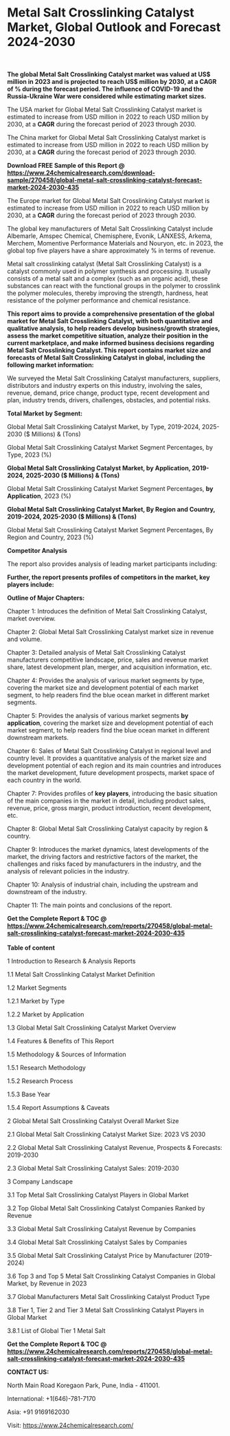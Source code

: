 <h1>Metal Salt Crosslinking Catalyst Market, Global Outlook and Forecast 2024-2030</h1><br/><p><strong>The global Metal Salt Crosslinking Catalyst market was valued at US$ million in 2023 and is projected to reach US$ million by 2030, at a <strong>CAGR</strong> of % during the forecast period. The influence of COVID-19 and the Russia-Ukraine War were considered while estimating market sizes.</strong></p><p>The USA market for Global Metal Salt Crosslinking Catalyst market is estimated to increase from USD million in 2022 to reach USD million by 2030, at a <strong>CAGR</strong> during the forecast period of 2023 through 2030.</p><p>The China market for Global Metal Salt Crosslinking Catalyst market is estimated to increase from USD million in 2022 to reach USD million by 2030, at a <strong>CAGR</strong> during the forecast period of 2023 through 2030.</p><div><b>Download FREE Sample of this Report @ <a href="https://www.24chemicalresearch.com/download-sample/270458/global-metal-salt-crosslinking-catalyst-forecast-market-2024-2030-435">https://www.24chemicalresearch.com/download-sample/270458/global-metal-salt-crosslinking-catalyst-forecast-market-2024-2030-435</a></b></div><p>The Europe market for Global Metal Salt Crosslinking Catalyst market is estimated to increase from USD million in 2022 to reach USD million by 2030, at a <strong>CAGR</strong> during the forecast period of 2023 through 2030.</p><p>The global key manufacturers of Metal Salt Crosslinking Catalyst include Albemarle, Amspec Chemical, Chemisphere, Evonik, LANXESS, Arkema, Merchem, Momentive Performance Materials and Nouryon, etc. in 2023, the global top five players have a share approximately % in terms of revenue.</p><p>Metal salt crosslinking catalyst (Metal Salt Crosslinking Catalyst) is a catalyst commonly used in polymer synthesis and processing. It usually consists of a metal salt and a complex (such as an organic acid), these substances can react with the functional groups in the polymer to crosslink the polymer molecules, thereby improving the strength, hardness, heat resistance of the polymer performance and chemical resistance.</p><p><strong>This report aims to provide a comprehensive presentation of the global market for Metal Salt Crosslinking Catalyst, with both quantitative and qualitative analysis, to help readers develop business/growth strategies, assess the market competitive situation, analyze their position in the current marketplace, and make informed business decisions regarding Metal Salt Crosslinking Catalyst. This report contains market size and forecasts of Metal Salt Crosslinking Catalyst in global, including the following market information:</strong></p><p>We surveyed the Metal Salt Crosslinking Catalyst manufacturers, suppliers, distributors and industry experts on this industry, involving the sales, revenue, demand, price change, product type, recent development and plan, industry trends, drivers, challenges, obstacles, and potential risks.</p><p><strong>Total Market by Segment:</strong></p><p>Global Metal Salt Crosslinking Catalyst Market, by Type, 2019-2024, 2025-2030 ($ Millions) & (Tons)</p><p>Global Metal Salt Crosslinking Catalyst Market Segment Percentages, by Type, 2023 (%)</p><p><strong>Global Metal Salt Crosslinking Catalyst Market, <strong>by Application</strong>, 2019-2024, 2025-2030 ($ Millions) & (Tons)</strong></p><p>Global Metal Salt Crosslinking Catalyst Market Segment Percentages, <strong>by Application</strong>, 2023 (%)</p><p><strong>Global Metal Salt Crosslinking Catalyst Market, By Region and Country, 2019-2024, 2025-2030 ($ Millions) & (Tons)</strong></p><p>Global Metal Salt Crosslinking Catalyst Market Segment Percentages, By Region and Country, 2023 (%)</p><p><strong>Competitor Analysis</strong></p><p>The report also provides analysis of leading market participants including:</p><p><strong>Further, the report presents profiles of competitors in the market, <strong>key players</strong> include:</strong></p><p><strong>Outline of Major Chapters:</strong></p><p>Chapter 1: Introduces the definition of Metal Salt Crosslinking Catalyst, market overview.</p><p>Chapter 2: Global Metal Salt Crosslinking Catalyst market size in revenue and volume.</p><p>Chapter 3: Detailed analysis of Metal Salt Crosslinking Catalyst manufacturers competitive landscape, price, sales and revenue market share, latest development plan, merger, and acquisition information, etc.</p><p>Chapter 4: Provides the analysis of various market segments by type, covering the market size and development potential of each market segment, to help readers find the blue ocean market in different market segments.</p><p>Chapter 5: Provides the analysis of various market segments <strong>by application</strong>, covering the market size and development potential of each market segment, to help readers find the blue ocean market in different downstream markets.</p><p>Chapter 6: Sales of Metal Salt Crosslinking Catalyst in regional level and country level. It provides a quantitative analysis of the market size and development potential of each region and its main countries and introduces the market development, future development prospects, market space of each country in the world.</p><p>Chapter 7: Provides profiles of <strong>key players</strong>, introducing the basic situation of the main companies in the market in detail, including product sales, revenue, price, gross margin, product introduction, recent development, etc.</p><p>Chapter 8: Global Metal Salt Crosslinking Catalyst capacity by region & country.</p><p>Chapter 9: Introduces the market dynamics, latest developments of the market, the driving factors and restrictive factors of the market, the challenges and risks faced by manufacturers in the industry, and the analysis of relevant policies in the industry.</p><p>Chapter 10: Analysis of industrial chain, including the upstream and downstream of the industry.</p><p>Chapter 11: The main points and conclusions of the report.</p><div><b>Get the Complete Report & TOC @ <a href="https://www.24chemicalresearch.com/reports/270458/global-metal-salt-crosslinking-catalyst-forecast-market-2024-2030-435">https://www.24chemicalresearch.com/reports/270458/global-metal-salt-crosslinking-catalyst-forecast-market-2024-2030-435</a></b></div><br><b>Table of content</b><p>1 Introduction to Research & Analysis Reports<br />
 
  1.1 Metal Salt Crosslinking Catalyst Market Definition<br />
 
  1.2 Market Segments<br />
 
  1.2.1 Market by Type<br />
 
  1.2.2 Market by Application<br />
 
  1.3 Global Metal Salt Crosslinking Catalyst Market Overview<br />
 
  1.4 Features & Benefits of This Report<br />
 
  1.5 Methodology & Sources of Information<br />
 
  1.5.1 Research Methodology<br />
 
  1.5.2 Research Process<br />
 
  1.5.3 Base Year<br />
 
  1.5.4 Report Assumptions & Caveats<br />
 
 2 Global Metal Salt Crosslinking Catalyst Overall Market Size<br />
 
  2.1 Global Metal Salt Crosslinking Catalyst Market Size: 2023 VS 2030<br />
 
  2.2 Global Metal Salt Crosslinking Catalyst Revenue, Prospects & Forecasts: 2019-2030<br />
 
  2.3 Global Metal Salt Crosslinking Catalyst Sales: 2019-2030<br />
 
 3 Company Landscape<br />
 
  3.1 Top Metal Salt Crosslinking Catalyst Players in Global Market<br />
 
  3.2 Top Global Metal Salt Crosslinking Catalyst Companies Ranked by Revenue<br />
 
  3.3 Global Metal Salt Crosslinking Catalyst Revenue by Companies<br />
 
  3.4 Global Metal Salt Crosslinking Catalyst Sales by Companies<br />
 
  3.5 Global Metal Salt Crosslinking Catalyst Price by Manufacturer (2019-2024)<br />
 
  3.6 Top 3 and Top 5 Metal Salt Crosslinking Catalyst Companies in Global Market, by Revenue in 2023<br />
 
  3.7 Global Manufacturers Metal Salt Crosslinking Catalyst Product Type<br />
 
  3.8 Tier 1, Tier 2 and Tier 3 Metal Salt Crosslinking Catalyst Players in Global Market<br />
 
  3.8.1 List of Global Tier 1 Metal Salt<br><div><b>Get the Complete Report & TOC @ <a href="https://www.24chemicalresearch.com/reports/270458/global-metal-salt-crosslinking-catalyst-forecast-market-2024-2030-435">https://www.24chemicalresearch.com/reports/270458/global-metal-salt-crosslinking-catalyst-forecast-market-2024-2030-435</a></b></div></p>
 
 <b>CONTACT US:</b><br>
 
 North Main Road Koregaon Park, Pune, India - 411001.<br/>
 
 International: +1(646)-781-7170<br/>
 
 Asia: +91 9169162030<br/>
 
 Visit: <a href="https://www.24chemicalresearch.com/">https://www.24chemicalresearch.com/</a>
 
 <br>